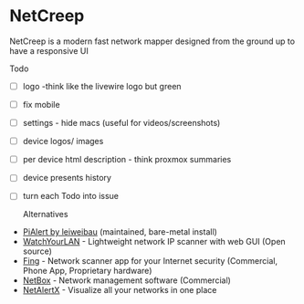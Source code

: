 # NetCreep
NetCreep is a modern fast network mapper designed from the ground up to have a responsive UI

Todo

- [ ] logo -think like the livewire logo but green
- [ ] fix mobile 
- [ ] settings - hide macs (useful for videos/screenshots)
- [ ] device logos/ images
- [ ] per device html description - think proxmox summaries 
- [ ] device presents history
- [ ] turn each Todo into issue 


  Alternatives

- [PiAlert by leiweibau](https://github.com/leiweibau/Pi.Alert/) (maintained, bare-metal install)
- [WatchYourLAN](https://github.com/aceberg/WatchYourLAN) - Lightweight network IP scanner with web GUI (Open source)
- [Fing](https://www.fing.com/) - Network scanner app for your Internet security (Commercial, Phone App, Proprietary hardware)
- [NetBox](https://netboxlabs.com/) - Network management software (Commercial)
- [NetAlertX](https://netalertx.com/) - Visualize all your networks in one place
